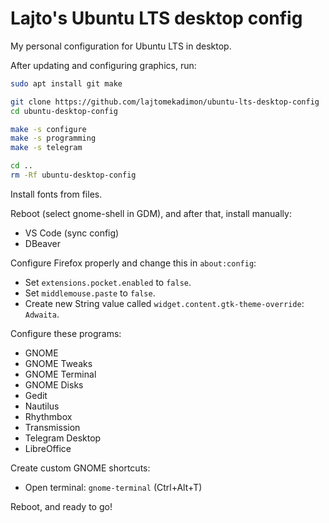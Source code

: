 # Lajto's Ubuntu LTS desktop config
My personal configuration for Ubuntu LTS in desktop.

After updating and configuring graphics, run:

```sh
sudo apt install git make

git clone https://github.com/lajtomekadimon/ubuntu-lts-desktop-config
cd ubuntu-desktop-config

make -s configure
make -s programming
make -s telegram

cd ..
rm -Rf ubuntu-desktop-config
```

Install fonts from files.

Reboot (select gnome-shell in GDM), and after that, install manually:

- VS Code (sync config)
- DBeaver

Configure Firefox properly and change this in `about:config`:

- Set `extensions.pocket.enabled` to `false`.
- Set `middlemouse.paste` to `false`.
- Create new String value called `widget.content.gtk-theme-override`: `Adwaita`.

Configure these programs:

- GNOME
- GNOME Tweaks
- GNOME Terminal
- GNOME Disks
- Gedit
- Nautilus
- Rhythmbox
- Transmission
- Telegram Desktop
- LibreOffice

Create custom GNOME shortcuts:

- Open terminal: `gnome-terminal` (Ctrl+Alt+T)

Reboot, and ready to go!